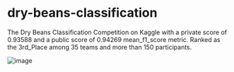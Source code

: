 # dry-beans-classification
The Dry Beans Classification Competition on Kaggle with a private score of 0.93588 and a public score of 0.94269 mean_f1_score metric.
Ranked as the 3rd_Place among 35 teams and more than 150 participants.




![image](https://user-images.githubusercontent.com/101316217/207081180-cef42ec7-10ec-4bfa-8930-bc946e6a405b.png)



